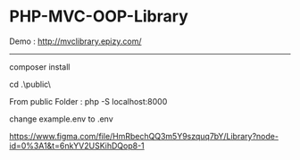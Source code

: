 # PHP-MVC-OOP-Library

Demo : http://mvclibrary.epizy.com/
_____________________________________________________________

composer install

cd .\public\

From public Folder : php -S localhost:8000

change example.env to .env


https://www.figma.com/file/HmRbechQQ3m5Y9szquq7bY/Library?node-id=0%3A1&t=6nkYV2USKihDQop8-1


